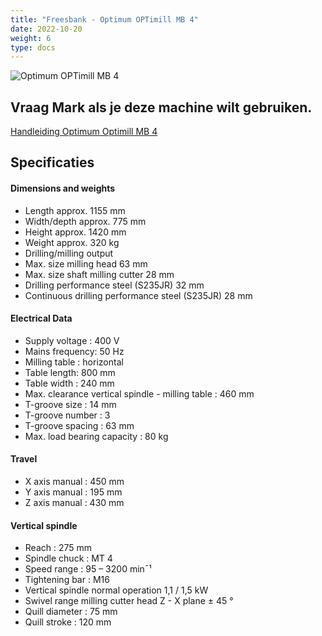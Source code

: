 ```yaml
---
title: "Freesbank - Optimum OPTimill MB 4"
date: 2022-10-20
weight: 6
type: docs
---
```


![Optimum OPTimill MB 4](/gereedschap/optimum/optimum_optimill_mb_4.jpg)

## Vraag Mark als je deze machine wilt gebruiken.

[Handleiding Optimum Optimill MB 4](/gereedschap/optimum//optimum_optimill_mb_4.pdf)


## Specificaties

#### Dimensions and weights
 * Length approx.	1155 mm
 * Width/depth approx.	775 mm
 * Height approx.	1420 mm
 * Weight approx.	320 kg
 * Drilling/milling output
 * Max. size milling head	63 mm
 * Max. size shaft milling cutter	28 mm
 * Drilling performance steel (S235JR)	32 mm
 * Continuous drilling performance steel (S235JR)	28 mm

#### Electrical Data
 * Supply voltage : 400 V
 * Mains frequency: 50 Hz
 * Milling table : horizontal
 * Table length: 800 mm
 * Table width : 240 mm
 * Max. clearance vertical spindle - milling table : 460 mm
 * T-groove size : 14 mm
 * T-groove number : 3
 * T-groove spacing : 63 mm
 * Max. load bearing capacity : 80 kg

#### Travel
 * X axis manual : 450 mm
 * Y axis manual : 195 mm
 * Z axis manual : 430 mm

#### Vertical spindle
 * Reach : 275 mm
 * Spindle chuck : MT 4
 * Speed range : 95 – 3200 min¯¹
 * Tightening bar :	M16
 * Vertical spindle normal operation 1,1 / 1,5 kW
 * Swivel range milling cutter head Z - X plane	± 45 °
 * Quill diameter : 75 mm
 * Quill stroke	: 120 mm
